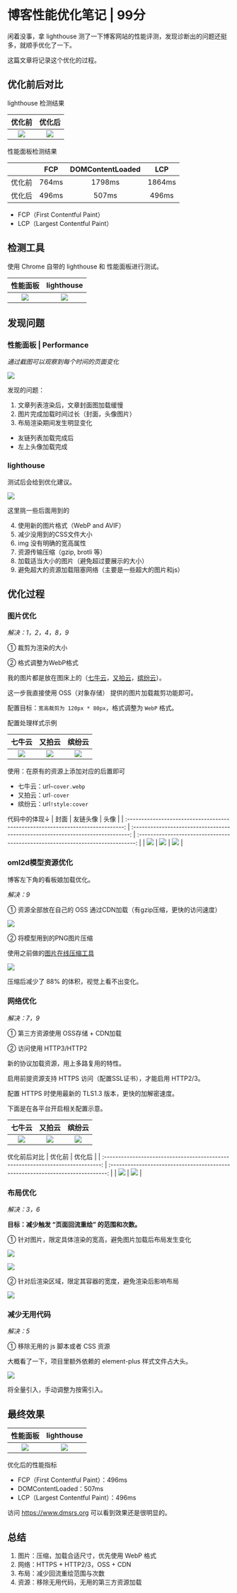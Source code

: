 # 博客性能优化笔记 | 99分

闲着没事，拿 lighthouse 测了一下博客网站的性能评测，发现诊断出的问题还挺多，就顺手优化了一下。

这篇文章将记录这个优化的过程。

## 优化前后对比
lighthouse 检测结果

|                                     优化前                                      |                                     优化后                                      |
| :-----------------------------------------------------------------------------: | :-----------------------------------------------------------------------------: |
| ![](https://cdn.upyun.sugarat.top/mdImg/sugar/4d82e4e81e499921a65b73c80034c153) | ![](https://cdn.upyun.sugarat.top/mdImg/sugar/b5bae2c72f1d2aed2c09857c1b9e6b5f) |

性能面板检测结果

|        |  FCP  | DOMContentLoaded |  LCP   |
| :----: | :---: | :--------------: | :----: |
| 优化前 | 764ms |      1798ms      | 1864ms |
| 优化后 | 496ms |      507ms       | 496ms  |

* FCP（First Contentful Paint）
* LCP（Largest Contentful Paint）

## 检测工具
使用 Chrome 自带的 lighthouse 和 性能面板进行测试。

|                                    性能面板                                     |                                   lighthouse                                    |
| :-----------------------------------------------------------------------------: | :-----------------------------------------------------------------------------: |
| ![](https://cdn.upyun.sugarat.top/mdImg/sugar/ee2e46cd895e2773a22671fe99571bd3) | ![](https://cdn.upyun.sugarat.top/mdImg/sugar/c35d5a583f80ccbeae74544644fbc236) |

## 发现问题

### 性能面板 | Performance
*通过截图可以观察到每个时间的页面变化*

![](https://cdn.upyun.sugarat.top/mdImg/sugar/1d59bbd832442846c5e15bd05a0fb41a)

发现的问题：
1. 文章列表渲染后，文章封面图加载缓慢
2. 图片完成加载时间过长（封面，头像图片）
3. 布局渲染期间发生明显变化
  * 友链列表加载完成后
  * 左上头像加载完成

### lighthouse

测试后会给到优化建议。

![](https://cdn.upyun.sugarat.top/mdImg/sugar/564a5318bef5fe8f9318e205a946ed5d)

这里挑一些后面用到的

4. 使用新的图片格式（WebP and AVIF）
5. 减少没用到的CSS文件大小
6. img 没有明确的宽高属性
7. 资源传输压缩（gzip, brotli 等）
8. 加载适当大小的图片（避免超过要展示的大小）
9. 避免超大的资源加载阻塞网络（主要是一些超大的图片和js）

## 优化过程
### 图片优化
*解决：1，2，4，8，9*

① 裁剪为渲染的大小

② 格式调整为WebP格式

我的图片都是放在图床上的（[七牛云](https://www.qiniu.com/)，[又拍云](https://www.upyun.com/)，[缤纷云](https://www.bitiful.com/)）。

这一步我直接使用 OSS（对象存储） 提供的图片加载裁剪功能即可。

配置目标：`宽高裁剪为 120px * 80px`，格式调整为 `WebP` 格式。

配置处理样式示例

|                                     七牛云                                      |                                     又拍云                                      |                                     缤纷云                                      |
| :-----------------------------------------------------------------------------: | :-----------------------------------------------------------------------------: | :-----------------------------------------------------------------------------: |
| ![](https://cdn.upyun.sugarat.top/mdImg/sugar/35a9ae4bce09253ec27336add6d5b113) | ![](https://cdn.upyun.sugarat.top/mdImg/sugar/71b189c9662ae6ebf6c5cbba026bef9b) | ![](https://cdn.upyun.sugarat.top/mdImg/sugar/61666d5257abea7242b81f73b841366b) |

使用：在原有的资源上添加对应的后置即可
* 七牛云：url`~cover.webp`
* 又拍云：url`-cover`
* 缤纷云：url`!style:cover`

代码中的体现↓
|                                      封面                                       |                                    友链头像                                     |                                      头像                                       |
| :-----------------------------------------------------------------------------: | :-----------------------------------------------------------------------------: | :-----------------------------------------------------------------------------: |
| ![](https://cdn.upyun.sugarat.top/mdImg/sugar/bea00144a61781f8effd682a43d36af0) | ![](https://cdn.upyun.sugarat.top/mdImg/sugar/aad8979fe2c73aa37c626d59cdbcb199) | ![](https://cdn.upyun.sugarat.top/mdImg/sugar/a0bebb4818ac1c4dcd208871c977fd6b) |

### oml2d模型资源优化
博客左下角的看板娘加载优化。

*解决：9*

① 资源全部放在自己的 OSS 通过CDN加载（有gzip压缩，更快的访问速度）

![](https://cdn.upyun.sugarat.top/mdImg/sugar/a54a6ad8b950bcd35881a91a766d9516)

② 将模型用到的PNG图片压缩

使用之前做的[图片在线压缩工具](https://demos.sugarat.top/pages/png-compress/)

![](https://cdn.upyun.sugarat.top/mdImg/sugar/3a71f093eb7e6a9edd7fc5a44ea5453a)

压缩后减少了 88% 的体积，视觉上看不出变化。

### 网络优化
*解决：7，9*

① 第三方资源使用 OSS存储 + CDN加载

② 访问使用 HTTP3/HTTP2

新的协议加载资源，用上多路复用的特性。

启用前提资源支持 HTTPS 访问（配置SSL证书），才能启用 HTTP2/3。

配置 HTTPS 时使用最新的 TLS1.3 版本，更快的加解密速度。

下面是在各平台开启相关配置示意。

|                                     七牛云                                      |                                     又拍云                                      |                                     缤纷云                                      |
| :-----------------------------------------------------------------------------: | :-----------------------------------------------------------------------------: | :-----------------------------------------------------------------------------: |
| ![](https://cdn.upyun.sugarat.top/mdImg/sugar/bbbd1791fb922ff5a3b93bf767da7077) | ![](https://cdn.upyun.sugarat.top/mdImg/sugar/cef4e8d57160ce1e15f55a013fb5c48f) | ![](https://cdn.upyun.sugarat.top/mdImg/sugar/567b27f97e7c8c6d9872d30554ff5aac) |

优化前后对比
|                                     优化前                                      |                                     优化后                                      |
| :-----------------------------------------------------------------------------: | :-----------------------------------------------------------------------------: |
| ![](https://cdn.upyun.sugarat.top/mdImg/sugar/2589d8a0c951eb52926265296d295300) | ![](https://cdn.upyun.sugarat.top/mdImg/sugar/d2a595575fffd4894aafb90d242169ae) |

### 布局优化
*解决：3，6*

**目标：减少触发 “页面回流重绘” 的范围和次数。**

① 针对图片，限定具体渲染的宽高，避免图片加载后布局发生变化

![](https://cdn.upyun.sugarat.top/mdImg/sugar/ff09a4dbcd305b2b1fb1811934a1c7c2)

![](https://cdn.upyun.sugarat.top/mdImg/sugar/67cfbd857a8a3e7e7eefa5aac53f696e)

② 针对后渲染区域，限定其容器的宽度，避免渲染后影响布局

![](https://cdn.upyun.sugarat.top/mdImg/sugar/2210f6baef787ab13326a26d02e11783)

### 减少无用代码
*解决：5*

① 移除无用的 js 脚本或者 CSS 资源

大概看了一下，项目里额外依赖的 element-plus 样式文件占大头。

![](https://cdn.upyun.sugarat.top/mdImg/sugar/028e0cf966f7a0b067ce1f3dc26ede32)

将全量引入，手动调整为按需引入。

## 最终效果
|                                    性能面板                                     |                                   lighthouse                                    |
| :-----------------------------------------------------------------------------: | :-----------------------------------------------------------------------------: |
| ![](https://cdn.upyun.sugarat.top/mdImg/sugar/5373e67f09e2a349074b0ab0c852d134) | ![](https://cdn.upyun.sugarat.top/mdImg/sugar/b5bae2c72f1d2aed2c09857c1b9e6b5f) |

优化后的性能指标

* FCP（First Contentful Paint）：496ms
* DOMContentLoaded：507ms
* LCP（Largest Contentful Paint）：496ms

访问 https://www.dmsrs.org 可以看到效果还是很明显的。

## 总结
1. 图片：压缩，加载合适尺寸，优先使用 WebP 格式
2. 网络：HTTPS + HTTP2/3，OSS + CDN
3. 布局：减少回流重绘范围与次数
4. 资源：移除无用代码，无用的第三方资源加载
